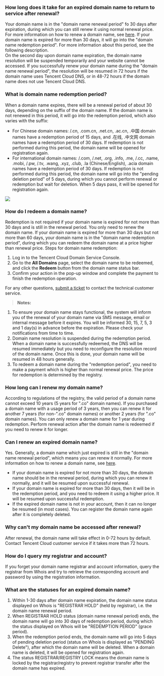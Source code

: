 ### How long does it take for an expired domain name to return to service after renewal?
Your domain name is in the "domain name renewal period" fo 30 days after expiration, during which you can still renew it using normal renewal price. For more information on how to renew a domain name, see [here](https://cloud.tencent.com/document/product/242/9644). If your domain name is expired for more than 30 days, it will go into the "domain name redemption period". For more information about this period, see the following description.  
On the second day upon domain name expiration, the domain name resolution will be suspended temporarily and your website cannot be accessed. If you successfully renew your domain name during the "domain name renewal period", the resolution will be resumed in 72 hours if the domain name uses Tencent Cloud DNS, or in 48-72 hours if the domain name does not use Tencent Cloud DNS.

### What is domain name redemption period?
When a domain name expires, there will be a renewal period of about 30 days, depending on the suffix of the domain name. If the domain name is not renewed in this period, it will go into the redemption period, which also varies with the suffix:

* For Chinese domain names: <Chinese>/<English>.cn, .com.cn, .net.cn, .ac.cn, .中国 domain names have a redemption period of 15 days, and .在线, .中文网 domain names have a redemption period of 30 days. If redemption is not performed during this period, the domain name will be opened for registration again.
* For international domain names: <Chinese>/<English>.com, <Chinese>/<English>.net, .org, .info, .me, <Chinese>/<English>.cc, .name, .mobi, <Chinese>/<English>.pw, <Chinese>/<English>.tv, .wang, .xyz, .club, .la (Chinese/English), .acia domain names have a redemption period of 30 days. If redemption is not performed during this period, the domain name will go into the "pending deletion period" of 5 days, during which you cannot perform renewal or redemption but wait for deletion. When 5 days pass, it will be opened for registration again.

![](https://main.qcloudimg.com/raw/f56b41e11a087d7f83fb1b1d941c3793.png)

### How do I redeem a domain name?
Redemption is not required if your domain name is expired for not more than 30 days and is still in the renewal period. You only need to renew the domain name.
If your domain name is expired for more than 30 days but not more than 60 days, your domain name is in the "domain name redemption period", during which you can redeem the domain name at a price higher than renewal price.
Steps for domain name redemption:
1. Log in to the Tencent Cloud Domain Service Console.
2. Go to the **All Domains** page, select the domain name to be redeemed, and click the **Redeem** button from the domain name status bar.
3. Confirm your action in the pop-up window and complete the payment to finish the redemption operation.

For any other questions, [submit a ticket](https://console.cloud.tencent.com/workorder/category/create?level1_id=16&level2_id=17&level1_name=%E5%85%B6%E4%BB%96%E6%9C%8D%E5%8A%A1&level2_name=%E5%9F%9F%E5%90%8D) to contact the technical customer service.

>**Notes:**
1. To ensure your domain name stays functional, the system will inform you of the renewal of your domain name via SMS message, email or internal message before it expires. You will be informed 30, 15, 7, 5, 3 and 1 day(s) in advance before the expiration. Please check your notifications from time to time.
2. Domain name resolution is suspended during the redemption period. When a domain name is successfully redeemed, the DNS will be resumed immediately but you need to reconfigure the resolution record of the domain name. Once this is done, your domain name will be resumed in 48 hours generally.
3. To redeem a domain name during the "redemption period", you need to make a payment which is higher than normal renewal price. The price for redemption is determined by the registry.


### How long can I renew my domain name?
According to regulations of the registry, the valid period of a domain name cannot exceed 10 years (5 years for ".co" domain names). If you purchased a domain name with a usage period of 3 years, then you can renew it for another 7 years (for non-".co" domain names) or another 2 years (for ".co" domain names).
You can only renew a domain name for 1 year during redemption. Perform renewal action after the domain name is redeemed if you need to renew it for longer.

### Can I renew an expired domain name?
Yes. Generally, a domain name which just expired is still in the "domain name renewal period", which means you can renew it normally. For more information on how to renew a domain name, see [here](https://cloud.tencent.com/document/product/242/9644).

 * If your domain name is expired for not more than 30 days, the domain name should be in the renewal period, during which you can renew it normally, and it will be resumed upon successful renewal.
 * If your domain name is expired for more than 30 days, then it will be in the redemption period, and you need to redeem it using a higher price. It will be resumed upon successful redemption.
 * If the expired domain name is not in your account, then it can no longer be resumed (in most cases). You can register the domain name again after it is completely deleted.  

### Why can't my domain name be accessed after renewal?
After renewal, the domain name will take effect in 0-72 hours by default. Contact Tencent Cloud customer service if it takes more than 72 hours.

### How do I query my registrar and account?
If you forget your domain name registrar and account information, query the registrar from Whois and try to retrieve the corresponding account and password by using the registration information.

### What are the statuses for an expired domain name?
1. Within 1-30 days after domain name expiration, the domain name status displayed on Whois is "REGISTRAR HOLD" (held by registrar), i.e. the domain name renewal period.
2. When REGISTRAR HOLD status (domain name renewal period) ends, the domain name will go into 30 days of redemption period, during which the status displayed on Whois will be "REDEMPTION PERIOD" (grace period).
3. When the redemption period ends, the domain name will go into 5 days of pending deletion period (status on Whois is displayed as "PENDING Delete"), after which the domain name will be deleted. When a domain name is deleted, it will be opened for registration again.
4. The status REGISTRAR/REGISTRY LOCK means the domain name is locked by the registrar/registry to prevent registrar transfer after the domain name has expired.



